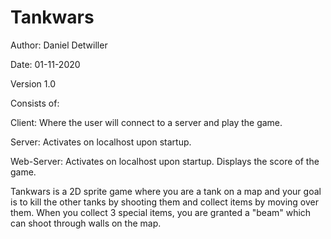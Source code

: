 # Tankwars

Author: Daniel Detwiller

Date: 01-11-2020

Version 1.0

Consists of:

  Client: Where the user will connect to a server and play the game.

  Server: Activates on localhost upon startup.
  
  Web-Server: Activates on localhost upon startup. Displays the score of the game.

Tankwars is a 2D sprite game where you are a tank on a map and your goal is to kill the other tanks by shooting them and collect items by moving over them. When you collect 3 special items, you are granted a "beam" which can shoot through walls on the map.
